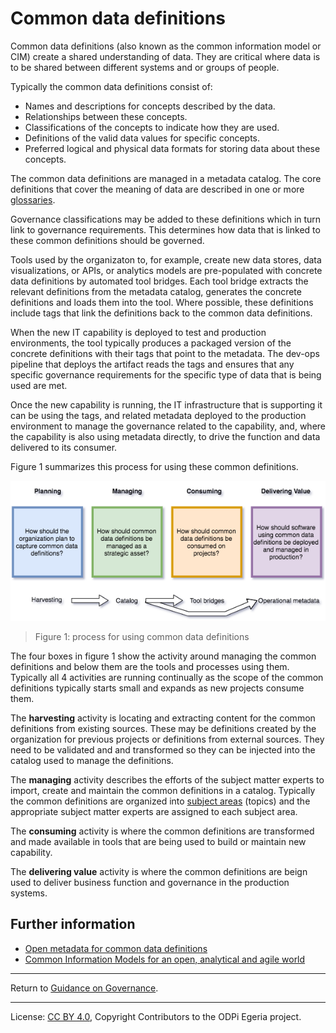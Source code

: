 <!-- SPDX-License-Identifier: CC-BY-4.0 -->
<!-- Copyright Contributors to the ODPi Egeria project. -->

# Common data definitions

Common data definitions (also known as the common information model or CIM) create a shared understanding of data.
They are critical where data is to be shared between different systems and or groups of people.

Typically the common data definitions consist of:
* Names and descriptions for concepts described by the data.
* Relationships between these concepts.
* Classifications of the concepts to indicate how they are used.
* Definitions of the valid data values for specific concepts.
* Preferred logical and physical data formats for storing data about these concepts.

The common data definitions are managed in a metadata catalog.  The core definitions that cover the meaning of
data are described in one or more [glossaries](anatomy-of-a-glossary.md).

Governance classifications may be
added to these definitions which in turn link to governance requirements.   This determines how data that is
linked to these common definitions should be governed.

Tools used by the organizaton to, for example, create new data stores, data visualizations, or APIs,
or analytics models are pre-populated with concrete data definitions by
automated tool bridges.
Each tool bridge extracts the relevant definitions from the metadata catalog, generates the concrete definitions
and loads them into the tool.  Where possible, these definitions include tags that link the definitions back to the
common data definitions.

When the new IT capability is deployed to test and production environments, the tool typically produces a packaged
version of the concrete definitions with their tags that point to the metadata.
The dev-ops pipeline that deploys the artifact reads the tags and ensures that any specific governance requirements for
the specific type of data that is being used are met.

Once the new capability is running, the IT infrastructure that is supporting it can be using the tags, and related metadata deployed to the production environment to manage the governance related to the capability, and, where the capability is also using metadata directly, to drive the function and data delivered to its consumer.

Figure 1 summarizes this process for using these common definitions.

![Figure 1](using-common-data-definitions.png#pagewidth)
> Figure 1: process for using common data definitions

The four boxes in figure 1 show the activity around managing the common definitions and below them are
the tools and processes using them.  Typically all 4 activities are running continually as the scope of the common
definitions typically starts small and expands as new projects consume them.

The **harvesting** activity is locating and extracting content for the common definitions from existing sources.
These may be definitions created by the organization for previous projects or definitions from external sources.
They need to be validated and and transformed so they can be injected into the catalog used to manage the definitions.

The **managing** activity describes the efforts of the subject matter experts to import, create and maintain the
common definitions in a catalog.  Typically the common definitions are organized into [subject areas](../coco-pharmaceuticals/scenarios/defining-subject-areas/README.md) (topics) and the appropriate subject matter experts are
assigned to each subject area.

The **consuming** activity is where the common definitions are transformed and made available in tools that are
being used to build or maintain new capability.

The **delivering value** activity is where the common definitions are beign used to deliver business function and
governance in the production systems.

## Further information

* [Open metadata for common data definitions](open-metadata-for-common-definitions.md)
* [Common Information Models for an open, analytical and agile world](http://www.ibmpressbooks.com/store/common-information-models-for-an-open-analytical-and-9780133366341)


----
Return to [Guidance on Governance](..).


----
License: [CC BY 4.0](https://creativecommons.org/licenses/by/4.0/),
Copyright Contributors to the ODPi Egeria project.
